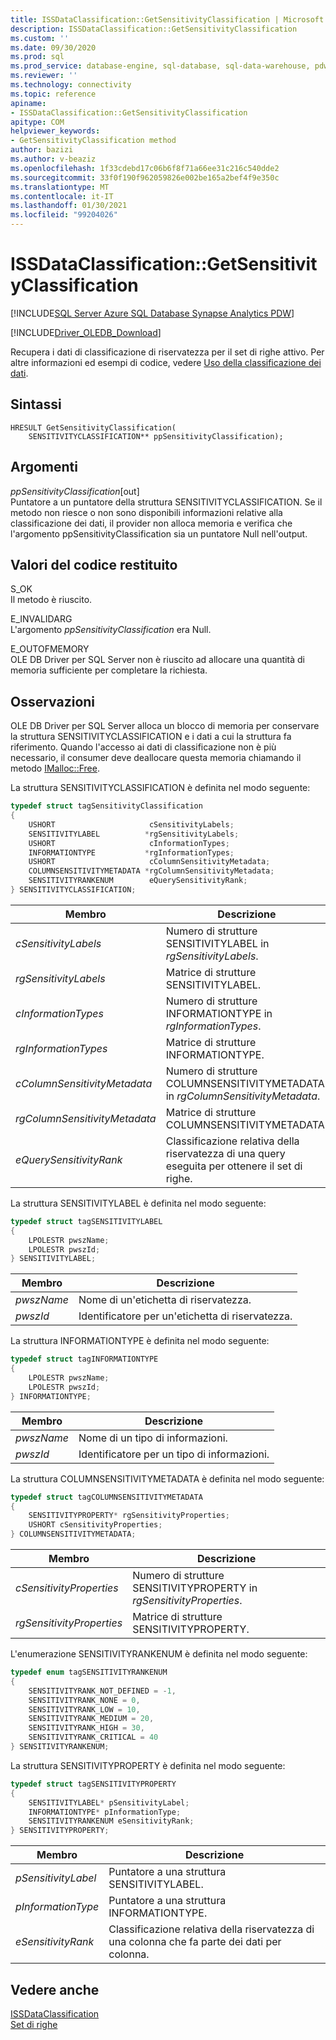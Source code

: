 ```yaml
---
title: ISSDataClassification::GetSensitivityClassification | Microsoft Docs
description: ISSDataClassification::GetSensitivityClassification
ms.custom: ''
ms.date: 09/30/2020
ms.prod: sql
ms.prod_service: database-engine, sql-database, sql-data-warehouse, pdw
ms.reviewer: ''
ms.technology: connectivity
ms.topic: reference
apiname:
- ISSDataClassification::GetSensitivityClassification
apitype: COM
helpviewer_keywords:
- GetSensitivityClassification method
author: bazizi
ms.author: v-beaziz
ms.openlocfilehash: 1f33cdebd17c06b6f8f71a66ee31c216c540dde2
ms.sourcegitcommit: 33f0f190f962059826e002be165a2bef4f9e350c
ms.translationtype: MT
ms.contentlocale: it-IT
ms.lasthandoff: 01/30/2021
ms.locfileid: "99204026"
---
```

# <a name="issdataclassificationgetsensitivityclassification"></a>ISSDataClassification::GetSensitivityClassification
[!INCLUDE[SQL Server Azure SQL Database Synapse Analytics PDW](../../../includes/applies-to-version/sql-asdb-asa.md)]

[!INCLUDE[Driver_OLEDB_Download](../../../includes/driver_oledb_download.md)]

  Recupera i dati di classificazione di riservatezza per il set di righe attivo. Per altre informazioni ed esempi di codice, vedere [Uso della classificazione dei dati](../features/using-data-classification.md).  
  
## <a name="syntax"></a>Sintassi  
  
```  
HRESULT GetSensitivityClassification(
    SENSITIVITYCLASSIFICATION** ppSensitivityClassification);
```  
  
## <a name="arguments"></a>Argomenti  
  *ppSensitivityClassification*[out]  
 Puntatore a un puntatore della struttura SENSITIVITYCLASSIFICATION. Se il metodo non riesce o non sono disponibili informazioni relative alla classificazione dei dati, il provider non alloca memoria e verifica che l'argomento ppSensitivityClassification sia un puntatore Null nell'output.  
  
## <a name="return-code-values"></a>Valori del codice restituito  
 S_OK  
 Il metodo è riuscito.    
  
 E_INVALIDARG  
 L'argomento *ppSensitivityClassification* era Null.  
  
 E_OUTOFMEMORY  
 OLE DB Driver per SQL Server non è riuscito ad allocare una quantità di memoria sufficiente per completare la richiesta.  

  
## <a name="remarks"></a>Osservazioni  
OLE DB Driver per SQL Server alloca un blocco di memoria per conservare la struttura SENSITIVITYCLASSIFICATION e i dati a cui la struttura fa riferimento. Quando l'accesso ai dati di classificazione non è più necessario, il consumer deve deallocare questa memoria chiamando il metodo [IMalloc::Free](/windows/win32/api/objidl/nf-objidl-imalloc-free).  
  
 La struttura SENSITIVITYCLASSIFICATION è definita nel modo seguente:
  
```cpp
typedef struct tagSensitivityClassification
{
    USHORT                     cSensitivityLabels;
    SENSITIVITYLABEL          *rgSensitivityLabels;
    USHORT                     cInformationTypes;
    INFORMATIONTYPE           *rgInformationTypes;
    USHORT                     cColumnSensitivityMetadata;
    COLUMNSENSITIVITYMETADATA *rgColumnSensitivityMetadata;
    SENSITIVITYRANKENUM        eQuerySensitivityRank;
} SENSITIVITYCLASSIFICATION;
```  

|Membro|Descrizione|  
|------------|-----------------|  
|*cSensitivityLabels*|Numero di strutture SENSITIVITYLABEL in *rgSensitivityLabels*.|  
|*rgSensitivityLabels*|Matrice di strutture SENSITIVITYLABEL.|  
|*cInformationTypes*|Numero di strutture INFORMATIONTYPE in *rgInformationTypes*.|  
|*rgInformationTypes*|Matrice di strutture INFORMATIONTYPE.|  
|*cColumnSensitivityMetadata*|Numero di strutture COLUMNSENSITIVITYMETADATA in *rgColumnSensitivityMetadata*.|  
|*rgColumnSensitivityMetadata*|Matrice di strutture COLUMNSENSITIVITYMETADATA.|  
|*eQuerySensitivityRank*|Classificazione relativa della riservatezza di una query eseguita per ottenere il set di righe.|  

La struttura SENSITIVITYLABEL è definita nel modo seguente:
```cpp
typedef struct tagSENSITIVITYLABEL
{
    LPOLESTR pwszName;
    LPOLESTR pwszId;
} SENSITIVITYLABEL;
```

|Membro|Descrizione|  
|------------|-----------------|  
|*pwszName*|Nome di un'etichetta di riservatezza.|  
|*pwszId*|Identificatore per un'etichetta di riservatezza.|  

La struttura INFORMATIONTYPE è definita nel modo seguente:
```cpp
typedef struct tagINFORMATIONTYPE
{
    LPOLESTR pwszName;
    LPOLESTR pwszId;
} INFORMATIONTYPE;
```

|Membro|Descrizione|  
|------------|-----------------|  
|*pwszName*|Nome di un tipo di informazioni.|  
|*pwszId*|Identificatore per un tipo di informazioni.|  

La struttura COLUMNSENSITIVITYMETADATA è definita nel modo seguente:
```cpp
typedef struct tagCOLUMNSENSITIVITYMETADATA
{
    SENSITIVITYPROPERTY* rgSensitivityProperties;
    USHORT cSensitivityProperties;
} COLUMNSENSITIVITYMETADATA;
```

|Membro|Descrizione|  
|------------|-----------------|  
|*cSensitivityProperties*|Numero di strutture SENSITIVITYPROPERTY in *rgSensitivityProperties*.|  
|*rgSensitivityProperties*|Matrice di strutture SENSITIVITYPROPERTY.|  

L'enumerazione SENSITIVITYRANKENUM è definita nel modo seguente:
```cpp
typedef enum tagSENSITIVITYRANKENUM
{
    SENSITIVITYRANK_NOT_DEFINED = -1,
    SENSITIVITYRANK_NONE = 0,
    SENSITIVITYRANK_LOW = 10,
    SENSITIVITYRANK_MEDIUM = 20,
    SENSITIVITYRANK_HIGH = 30,
    SENSITIVITYRANK_CRITICAL = 40
} SENSITIVITYRANKENUM;
```

La struttura SENSITIVITYPROPERTY è definita nel modo seguente:
```cpp
typedef struct tagSENSITIVITYPROPERTY
{
    SENSITIVITYLABEL* pSensitivityLabel;
    INFORMATIONTYPE* pInformationType;
    SENSITIVITYRANKENUM eSensitivityRank;
} SENSITIVITYPROPERTY;
```

|Membro|Descrizione|  
|------------|-----------------|  
|*pSensitivityLabel*|Puntatore a una struttura SENSITIVITYLABEL.|  
|*pInformationType*|Puntatore a una struttura INFORMATIONTYPE.|  
|*eSensitivityRank*|Classificazione relativa della riservatezza di una colonna che fa parte dei dati per colonna.|  

## <a name="see-also"></a>Vedere anche  
 [ISSDataClassification](../../oledb/ole-db-interfaces/issdataclassification-ole-db.md)  
 [Set di righe](../ole-db-rowsets/rowsets.md)  

